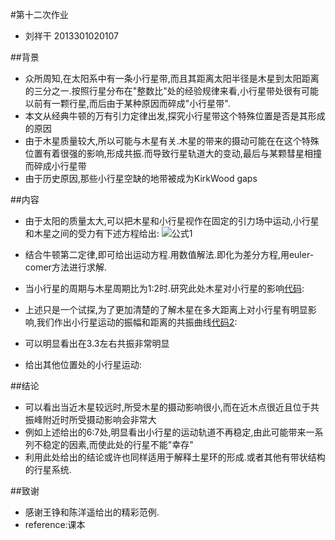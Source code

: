 #第十二次作业
- 刘祥干 2013301020107

##背景
- 众所周知,在太阳系中有一条小行星带,而且其距离太阳半径是木星到太阳距离的三分之一.按照行星分布在"整数比"处的经验规律来看,小行星带处很有可能以前有一颗行星,而后由于某种原因而碎成"小行星带".
- 本文从经典牛顿的万有引力定律出发,探究小行星带这个特殊位置是否是其形成的原因
- 由于木星质量较大,所以可能与木星有关.木星的带来的摄动可能在在这个特殊位置有着很强的影响,形成共振.而导致行星轨道大的变动,最后与某颗彗星相撞而碎成小行星带
- 由于历史原因,那些小行星空缺的地带被成为KirkWood gaps

##内容
- 由于太阳的质量太大,可以把木星和小行星视作在固定的引力场中运动,小行星和木星之间的受力有下述方程给出:
                                      ![公式1]()

- 结合牛顿第二定律,即可给出运动方程.用数值解法.即化为差分方程,用euler-comer方法进行求解.
- 当小行星的周期与木星周期比为1:2时.研究此处木星对小行星的影响[代码]():
               ![]()

- 上述只是一个试探,为了更加清楚的了解木星在多大距离上对小行星有明显影响,我们作出小行星运动的振幅和距离的共振曲线[代码2]():
               ![]()

-  可以明显看出在3.3左右共振非常明显
-  给出其他位置处的小行星运动:
                ![]()


  
##结论
- 可以看出当近木星较远时,所受木星的摄动影响很小,而在近木点很近且位于共振峰附近时所受摄动影响会非常大
- 例如上述给出的6:7处,明显看出小行星的运动轨道不再稳定,由此可能带来一系列不稳定的因素,而使此处的行星不能"幸存"
- 利用此处给出的结论或许也同样适用于解释土星环的形成.或者其他有带状结构的行星系统.

##致谢
- 感谢王铮和陈洋遥给出的精彩范例.
- reference:课本
